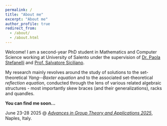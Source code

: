 ```yaml
---
permalink: /
title: "About me"
excerpt: "About me"
author_profile: true
redirect_from: 
  - /about/
  - /about.html
---
```


Welcome! I am a second-year PhD student in Mathematics and Computer Science working at University of Salento under the supervision of [Dr. Paola Stefanelli](https://sites.google.com/unisalento.it/paolastefanelli/) and [Prof. Salvatore Siciliano](https://www.unisalento.it/scheda-utente/-/people/salvatore.siciliano).

My research mainly revolves around the study of solutions to the set-theoretical *Yang--Baxter equation* and to the associated set-theoretical *reflection equation*, conducted through the lens of various related algebraic structures - most importantly skew braces (and their generalizations), racks and quandles.

**You can find me soon...**

June 23-28 2025 @ [_Advances in Group Theory and Applications 2025_](https://www.advgrouptheory.com/agta2025/), Naples, Italy.
